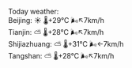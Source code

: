 Today weather:  
Beijing: ☀️ 🌡️+29°C 🌬️↖7km/h  
Tianjin: ⛅️  🌡️+28°C 🌬️↖7km/h  
Shijiazhuang: ⛅️  🌡️+31°C 🌬️←7km/h  
Tangshan: ⛅️  🌡️+28°C 🌬️↖7km/h  

